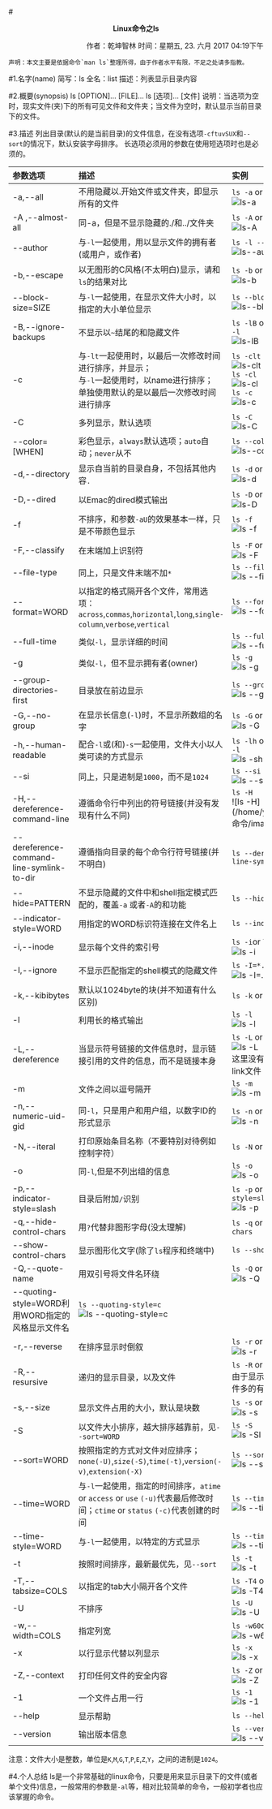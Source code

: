 #<center>**Linux命令之**<span color="red">**ls**</span></center>

<p align="right">作者：乾坤智林	时间：星期五, 23. 六月 2017 04:19下午 </p>

	声明：本文主要是依据命令`man ls`整理所得，由于作者水平有限，不足之处请多指教。

#1.名字(name)
	简写：ls
	全名：list
	描述：列表显示目录内容
	
#2.概要(synopsis)
	ls  [OPTION]...  [FILE]...
	ls  [选项]... [文件]
	说明：当选项为空时，现实文件(夹)下的所有可见文件和文件夹；当文件为空时，默认显示当前目录下的文件。
	
#3.描述
	列出目录(默认的是当前目录)的文件信息，在没有选项`-cftuvSUX`和`--sort`的情况下，默认安装字母排序。
	长选项必须用的参数在使用短选项时也是必须的。
	
|参数选项|描述|实例|
|:--|:--|:--|
|-a,--all|不用隐藏以.开始文件或文件夹，即显示所有的文件|`ls -a` or `ls --all`<br> ![ls-a](/home/yang/Works/notes/Linux命令/image/ls/la-a.png) |
|-A ,--almost-all|同-a，但是不显示隐藏的./和../文件夹|`ls -A` or `ls --almost-all`<br>![ls-A](/home/yang/Works/notes/Linux命令/image/ls/la-A.png) |
|--author|与`-l`一起使用，用以显示文件的拥有者(或用户，或作者)|`ls -l --author`<br>![ls--author](/home/yang/Works/notes/Linux命令/image/ls/ls--author.png) 
|-b,--escape|以无图形的C风格(不太明白)显示，请和`ls`的结果对比|`ls -b` or `ls --excape`<br>![ls-b](/home/yang/Works/notes/Linux命令/image/ls/ls-b.png) |
|--block-size=SIZE|与`-l`一起使用，在显示文件大小时，以指定的大小单位显示|`ls --block-size=M`<br>![ls--block-size](/home/yang/Works/notes/Linux命令/image/ls/ls--block-size.png) 
|-B,--ignore-backups|不显示以`~`结尾的和隐藏文件|`ls -lB` or `ls --ignore-backups -l`<br>![ls-lB](/home/yang/Works/notes/Linux命令/image/ls/ls-lB.png) |
|-c|与`-lt`一起使用时，以最后一次修改时间进行排序，并显示；<br>与`-l`一起使用时，以name进行排序；<br>单独使用默认的是以最后一次修改时间进行排序|`ls -clt`<br>![ls-clt](/home/yang/Works/notes/Linux命令/image/ls/ls-clt.png) <br>`ls -cl`<br>![ls-cl](/home/yang/Works/notes/Linux命令/image/ls/ls-cl.png) <br>`ls -c`<br>![ls-c](/home/yang/Works/notes/Linux命令/image/ls/ls-c.png) |
|-C|多列显示，默认选项|`ls -C`<br>![ls-C](/home/yang/Works/notes/Linux命令/image/ls/ls-C.png) |
|--color=[WHEN]|彩色显示，`always`默认选项；`auto`自动；`never`从不|`ls --color=never`<br>![ls--color-never](/home/yang/Works/notes/Linux命令/image/ls/ls-color-never.png) |
|-d,--directory|显示自当前的目录自身，不包括其他内容`.`|`ls -d` or `ls --directory`<br>![ls-d](/home/yang/Works/notes/Linux命令/image/ls/ls-d.png) |
|-D,--dired|以Emac的dired模式输出|`ls -D` or `ls --dired`<br>![ls-D](/home/yang/Works/notes/Linux命令/image/ls/ls-D.png) |
|-f|不排序，和参数`-aU`的效果基本一样，只是不带颜色显示|`ls -f`<br>![ls -f](/home/yang/Works/notes/Linux命令/image/ls/ls-f.png) |
|-F,--classify|在末端加上识别符|`ls -F` or `ls --classify`<br>![ls -F](/home/yang/Works/notes/Linux命令/image/ls/ls-F.png) |
|--file-type|同上，只是文件末端不加`*`|`ls --file-type`<br>![ls --file-type](/home/yang/Works/notes/Linux命令/image/ls/ls--file-type.png) |
|--format=WORD|以指定的格式隔开各个文件，常用选项：`across`,`commas`,`horizontal`,`long`,`single-column`,`verbose`,`vertical`|`ls --format=commas`<br>![ls --format=commas](/home/yang/Works/notes/Linux命令/image/ls/ls--format-commas.png) |
|--full-time|类似`-l`，显示详细的时间|`ls --full-time`<br>![ls --full-time](/home/yang/Works/notes/Linux命令/image/ls/ls--full-time.png) |
|-g|类似`-l`，但不显示拥有者(owner)|`ls -g`<br>![ls -g](/home/yang/Works/notes/Linux命令/image/ls/ls-g.png) |
|--group-directories-first|目录放在前边显示|`ls --group-directories-first`<br>![ls --group-directories-first](/home/yang/Works/notes/Linux命令/image/ls/ls--group-directories-firsr.png) |
|-G,--no-group|在显示长信息(`-l`)时，不显示所数组的名字|`ls -G` or `ls --no-group`<br>![ls -G](/home/yang/Works/notes/Linux命令/image/ls/ls-G.png) |
|-h,--human-readable|配合`-l`或(和)`-s`一起使用，文件大小以人类可读的方式显示|`ls -lh` or `ls --human-readable -l`<br>![ls -sh](/home/yang/Works/notes/Linux命令/image/ls/ls-sh.png) |
|--si|同上，只是进制是`1000`，而不是`1024`|`ls --si -l`<br>![ls --si -s](/home/yang/Works/notes/Linux命令/image/ls/ls--si-s.png) |
|-H,--dereference-command-line|遵循命令行中列出的符号链接(并没有发现有什么不同)|`ls -H`<br>![ls -H](/home/yang/Works/notes/Linux命令/image/ls/ls -H.png) |
|--dereference-command-line-symlink-to-dir|遵循指向目录的每个命令行符号链接(并不明白)|`ls --dereference-command-line-symlink-to-dir`|
|--hide=PATTERN|不显示隐藏的文件中和shell指定模式匹配的，覆盖`-a` 或者`-A`的和功能|`ls --hide=　-a`|
|--indicator-style=WORD|用指定的WORD标识符连接在文件名上|`ls --indicator-style=slash`|
|-i,--inode|显示每个文件的索引号|`ls -i`or `ls --inode`<br>![ls -i](/home/yang/Works/notes/Linux命令/image/ls/ls-i.png) |
|-I,--ignore|不显示匹配指定的shell模式的隐藏文件|`ls -I=*.*` or `ls --ignore=*.*`<br>![ls -I=*.*](/home/yang/Works/notes/Linux命令/image/ls/ls-I_ss.png) |
|-k,--kibibytes|默认以1024byte的块(并不知道有什么区别)|`ls -k` or `ls --kibibytes`|
|-l|利用长的格式输出|`ls -l`<br>![ls -l](/home/yang/Works/notes/Linux命令/image/ls/ls-l.png) |
|-L,--dereference|当显示符号链接的文件信息时，显示链接引用的文件的信息，而不是链接本身|`ls -L` or `ls --dereference`<br>![ls -L](/home/yang/Works/notes/Linux命令/image/ls/ls-L.png) <br>这里没有明显差别的原因是，没有link文件|
|-m|文件之间以逗号隔开|`ls -m`<br>![ls -m](/home/yang/Works/notes/Linux命令/image/ls/ls-m.png) |
|-n,--numeric-uid-gid|同`-l`，只是用户和用户组，以数字ID的形式显示|`ls -n` or `ls --numeric-uid-gid`<br>![ls -n](/home/yang/Works/notes/Linux命令/image/ls/ls-n.png) |
|-N,--iteral|打印原始条目名称（不要特别对待例如控制字符）|`ls -N` or `ls --iteral`|
|-o|同`-l`,但是不列出组的信息|`ls -o`<br>![ls -o](/home/yang/Works/notes/Linux命令/image/ls/ls-o.png) |
|-p,--indicator-style=slash|目录后附加`/`识别|`ls -p` or `ls --indicator-style=slash`<br>![ls -p](/home/yang/Works/notes/Linux命令/image/ls/ls-p.png) |
|-q,--hide-control-chars|用`?`代替非图形字母(没太理解)|`ls -q` or `ls --hide-control-chars`|
|--show-control-chars|显示图形化文字(除了`ls`程序和终端中)|`ls --show-control-chars`|
|-Q,--quote-name|用双引号将文件名环绕|`ls -Q` or `ls --quote-name`<br>![ls -Q](/home/yang/Works/notes/Linux命令/image/ls/ls-Q.png) |
|--quoting-style=WORD利用WORD指定的风格显示文件名|`ls --quoting-style=c`<br>![ls --quoting-style=c](/home/yang/Works/notes/Linux命令/image/ls/ls--quoting-style_c.png) |
|-r,--reverse|在排序显示时倒叙|`ls -r` or `ls --reverse`<br>![ls -r](/home/yang/Works/notes/Linux命令/image/ls/ls-r.png) |
|-R,--resursive|递归的显示目录，以及文件|`ls -R` or `ls --recursive`<br>由于显示太多，所以自己尝试(文件多的有点吓人)|
|-s,--size|显示文件占用的大小，默认是块数|`ls -s` or `ls --size`<br>![ls -s](/home/yang/Works/notes/Linux命令/image/ls/ls-s.png) |
|-S|以文件大小排序，越大排序越靠前，见`--sort=WORD`|`ls -S`<br>![ls -Sl](/home/yang/Works/notes/Linux命令/image/ls/ls-Sl.png) |
|--sort=WORD|按照指定的方式对文件对应排序；`none(-U)`,`size(-S)`,`time(-t)`,`version(-v)`,`extension(-X)`|`ls --sort=size`<br>![ls --sort=size](/home/yang/Works/notes/Linux命令/image/ls/ls--sort_size.png) |
|--time=WORD|与`-l`一起使用，指定的时间排序，`atime` or `access` or `use` `(-u)`代表最后修改时间；`ctime` or `status` `(-c)`代表创建的时间|`ls --time=ctime`<br>![ls --time=ctime](/home/yang/Works/notes/Linux命令/image/ls/ls--time_ctime.png) |
|--time-style=WORD|与`-l`一起使用，以特定的方式显示|`ls --time-style=locale -l`<br>![ls --time-style=locale -l`](/home/yang/Works/notes/Linux命令/image/ls/ls--time-style_locale.png) |
|-t|按照时间排序，最新最优先，见`--sort`|`ls -t`<br>![ls -t](/home/yang/Works/notes/Linux命令/image/ls/ls-t.png) |
|-T,--tabsize=COLS|以指定的tab大小隔开各个文件|`ls -T4` or `ls --tabsize=4`<br>![ls -T4](/home/yang/Works/notes/Linux命令/image/ls/ls-T4.png) |
|-U|不排序|`ls -U`<br>![ls -U](/home/yang/Works/notes/Linux命令/image/ls/ls-U.png) |
|-w,--width=COLS|指定列宽|`ls -w60`or `ls --width=60`<br>![ls -w60](/home/yang/Works/notes/Linux命令/image/ls/ls-w60.png) |
|-x|以行显示代替以列显示|`ls -x`<br>![ls -x](/home/yang/Works/notes/Linux命令/image/ls/ls-x.png) |
|-Z,--context|打印任何文件的安全内容|`ls -Z` or `ls --context`<br>![ls -Z](/home/yang/Works/notes/Linux命令/image/ls/ls-Z.png) |
|-1|一个文件占用一行|`ls -1`<br>![ls -1](/home/yang/Works/notes/Linux命令/image/ls/ls-1.png) |
|--help|显示帮助|`ls --help`|
|--version|输出版本信息|`ls --version`<br>![ls --version](/home/yang/Works/notes/Linux命令/image/ls/ls--version.png) |

注意：文件大小是整数，单位是`K`,`M`,`G`,`T`,`P`,`E`,`Z`,`Y`，之间的进制是`1024`。

#4.个人总结
	ls是一个非常基础的linux命令，只要是用来显示目录下的文件(或者单个文件)信息，一般常用的参数是`-al`等，相对比较简单的命令，一般初学者也应该掌握的命令。
	
	